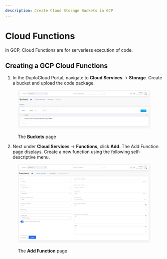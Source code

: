 ```yaml
---
description: Create Cloud Storage Buckets in GCP
---
```


# Cloud Functions

In GCP, Cloud Functions are for serverless execution of code.

## Creating a GCP Cloud Functions

1. In the DuploCloud Portal, navigate to **Cloud Services** -> **Storage**. Create a bucket and upload the code package.

<figure><img src="../../.gitbook/assets/screenshot-nimbusweb.me-2024.02.16-16_12_12.png" alt=""><figcaption><p>The <strong>Buckets</strong> page</p></figcaption></figure>

2. Next under **Cloud Services** -> **Functions**, click **Add**. The Add Function page displays. Create a new function using the following self-descriptive menu.

<figure><img src="../../.gitbook/assets/screenshot-nimbusweb.me-2024.02.16-16_13_37.png" alt=""><figcaption><p>The <strong>Add Function</strong> page</p></figcaption></figure>

